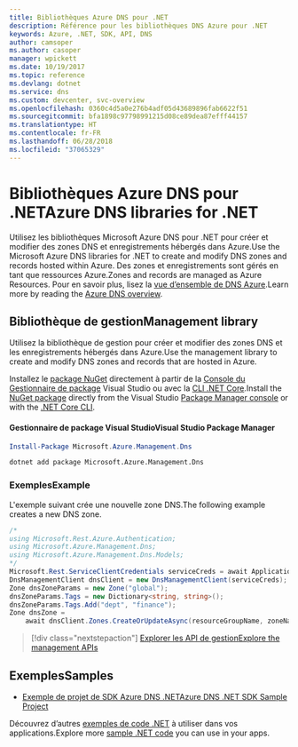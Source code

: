 ```yaml
---
title: Bibliothèques Azure DNS pour .NET
description: Référence pour les bibliothèques DNS Azure pour .NET
keywords: Azure, .NET, SDK, API, DNS
author: camsoper
ms.author: casoper
manager: wpickett
ms.date: 10/19/2017
ms.topic: reference
ms.devlang: dotnet
ms.service: dns
ms.custom: devcenter, svc-overview
ms.openlocfilehash: 0360c4d5a0e276b4adf05d43689896fab6622f51
ms.sourcegitcommit: bfa1898c97798991215d08ce89dea87efff44157
ms.translationtype: HT
ms.contentlocale: fr-FR
ms.lasthandoff: 06/28/2018
ms.locfileid: "37065329"
---
```

# <a name="azure-dns-libraries-for-net"></a><span data-ttu-id="7e024-104">Bibliothèques Azure DNS pour .NET</span><span class="sxs-lookup"><span data-stu-id="7e024-104">Azure DNS libraries for .NET</span></span>

<span data-ttu-id="7e024-105">Utilisez les bibliothèques Microsoft Azure DNS pour .NET pour créer et modifier des zones DNS et enregistrements hébergés dans Azure.</span><span class="sxs-lookup"><span data-stu-id="7e024-105">Use the Microsoft Azure DNS libraries for .NET to create and modify DNS zones and records hosted within Azure.</span></span> <span data-ttu-id="7e024-106">Des zones et enregistrements sont gérés en tant que ressources Azure.</span><span class="sxs-lookup"><span data-stu-id="7e024-106">Zones and records are managed as Azure Resources.</span></span> <span data-ttu-id="7e024-107">Pour en savoir plus, lisez la [vue d’ensemble de DNS Azure](/azure/dns/dns-overview).</span><span class="sxs-lookup"><span data-stu-id="7e024-107">Learn more by reading the [Azure DNS overview](/azure/dns/dns-overview).</span></span>

## <a name="management-library"></a><span data-ttu-id="7e024-108">Bibliothèque de gestion</span><span class="sxs-lookup"><span data-stu-id="7e024-108">Management library</span></span>

<span data-ttu-id="7e024-109">Utilisez la bibliothèque de gestion pour créer et modifier des zones DNS et les enregistrements hébergés dans Azure.</span><span class="sxs-lookup"><span data-stu-id="7e024-109">Use the management library to create and modify DNS zones and records that are hosted in Azure.</span></span>

<span data-ttu-id="7e024-110">Installez le [package NuGet](https://www.nuget.org/packages/Microsoft.Azure.Management.Dns) directement à partir de la [Console du Gestionnaire de package][PackageManager] Visual Studio ou avec la [CLI .NET Core][DotNetCLI].</span><span class="sxs-lookup"><span data-stu-id="7e024-110">Install the [NuGet package](https://www.nuget.org/packages/Microsoft.Azure.Management.Dns) directly from the Visual Studio [Package Manager console][PackageManager] or with the [.NET Core CLI][DotNetCLI].</span></span>

#### <a name="visual-studio-package-manager"></a><span data-ttu-id="7e024-111">Gestionnaire de package Visual Studio</span><span class="sxs-lookup"><span data-stu-id="7e024-111">Visual Studio Package Manager</span></span>

```powershell
Install-Package Microsoft.Azure.Management.Dns
```

```bash
dotnet add package Microsoft.Azure.Management.Dns
```

### <a name="example"></a><span data-ttu-id="7e024-112">Exemples</span><span class="sxs-lookup"><span data-stu-id="7e024-112">Example</span></span>

<span data-ttu-id="7e024-113">L'exemple suivant crée une nouvelle zone DNS.</span><span class="sxs-lookup"><span data-stu-id="7e024-113">The following example creates a new DNS zone.</span></span>

```csharp
/*
using Microsoft.Rest.Azure.Authentication;
using Microsoft.Azure.Management.Dns;
using Microsoft.Azure.Management.Dns.Models;
*/
Microsoft.Rest.ServiceClientCredentials serviceCreds = await ApplicationTokenProvider.LoginSilentAsync(tenantId, clientId, secret);
DnsManagementClient dnsClient = new DnsManagementClient(serviceCreds);            
Zone dnsZoneParams = new Zone("global");
dnsZoneParams.Tags = new Dictionary<string, string>();
dnsZoneParams.Tags.Add("dept", "finance");
Zone dnsZone =
    await dnsClient.Zones.CreateOrUpdateAsync(resourceGroupName, zoneName, dnsZoneParams, null, "*");
```

> [!div class="nextstepaction"]
> [<span data-ttu-id="7e024-114">Explorer les API de gestion</span><span class="sxs-lookup"><span data-stu-id="7e024-114">Explore the management APIs</span></span>](/dotnet/api/overview/azure/dns/management)

## <a name="samples"></a><span data-ttu-id="7e024-115">Exemples</span><span class="sxs-lookup"><span data-stu-id="7e024-115">Samples</span></span>

* [<span data-ttu-id="7e024-116">Exemple de projet de SDK Azure DNS .NET</span><span class="sxs-lookup"><span data-stu-id="7e024-116">Azure DNS .NET SDK Sample Project</span></span>](https://www.microsoft.com/download/details.aspx?id=47268)

<span data-ttu-id="7e024-117">Découvrez d’autres [exemples de code .NET](https://azure.microsoft.com/resources/samples/?platform=dotnet) à utiliser dans vos applications.</span><span class="sxs-lookup"><span data-stu-id="7e024-117">Explore more [sample .NET code](https://azure.microsoft.com/resources/samples/?platform=dotnet) you can use in your apps.</span></span>

[PackageManager]: https://docs.microsoft.com/nuget/tools/package-manager-console
[DotNetCLI]: https://docs.microsoft.com/dotnet/core/tools/dotnet-add-package

